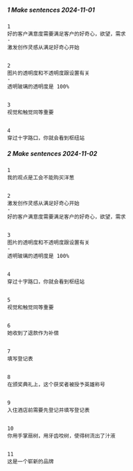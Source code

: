 ##### 1 Make sentences 2024-11-01

```
1
好的客户满意度需要满足客户的好奇心，欲望，需求
-
激发创作灵感从满足好奇心开始


2
图片的透明度和不透明度跟设置有关
-
透明玻璃的透明度是 100%


3
视觉和触觉同等重要


4
穿过十字路口，你就会看到枢纽站
```

##### 2 Make sentences 2024-11-02

```
1
我的观点是工会不能购买洋葱


2
激发创作灵感从满足好奇心开始
-
好的客户满意度需要满足客户的好奇心，欲望，需求


3
图片的透明度和不透明度跟设置有关
-
透明玻璃的透明度是 100%


4
穿过十字路口，你就会看到枢纽站


5
视觉和触觉同等重要


6
她收到了退款作为补偿


7
填写登记表


8
在颁奖典礼上，这个获奖者被授予英雄称号


9
入住酒店前需要先登记并填写登记表


10
你用手掌扇树，用牙齿咬树，使得树流出了汁液


11
这是一个崭新的品牌
```
